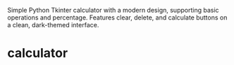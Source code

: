 Simple Python Tkinter calculator with a modern design, supporting basic operations and percentage. Features clear, delete, and calculate buttons on a clean, dark-themed interface.
# calculator
